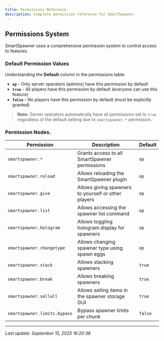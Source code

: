 ```yaml
---
title: Permissions Reference
description: Complete permission reference for SmartSpawner.
---
```


## Permissions System

SmartSpawner uses a comprehensive permission system to control access to features.

### Default Permission Values

Understanding the **Default** column in the permissions table:

- **`op`** - Only server operators (admins) have this permission by default
- **`true`** - All players have this permission by default (everyone can use this feature)
- **`false`** - No players have this permission by default (must be explicitly granted)

> **Note:** Server operators automatically have all permissions set to `true` regardless of the default setting due to `smartspawner.*` permission.

### Permission Nodes.
| **Permission**                    | **Description**                                       | **Default** |
|-----------------------------------|-------------------------------------------------------|-------------|
| `smartspawner.*`                 | Grants access to all SmartSpawner permissions        | `op`        |
| `smartspawner.reload`            | Allows reloading the SmartSpawner plugin             | `op`        |
| `smartspawner.give`              | Allows giving spawners to yourself or other players  | `op`        |
| `smartspawner.list`              | Allows accessing the spawner list command            | `op`        |
| `smartspawner.hologram`          | Allows toggling hologram display for spawners        | `op`        |
| `smartspawner.changetype`        | Allows changing spawner type using spawn eggs        | `op`      |
| `smartspawner.stack`             | Allows stacking spawners                              | `true`      |
| `smartspawner.break`             | Allows breaking spawners                              | `true`      |
| `smartspawner.sellall`           | Allows selling items in the spawner storage GUI      | `true`      |
| `smartspawner.limits.bypass`     | Bypass spawner limits per chunk                      | `false`     |

---

*Last update: September 15, 2025 16:20:38*